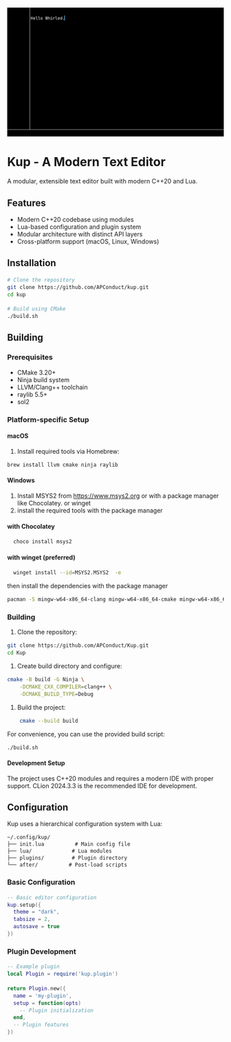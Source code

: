 ![alt text](https://github.com/APConduct/Kup/blob/master/.github/media/kup-2024-11-13.png?raw=true)


# Kup - A Modern Text Editor

A modular, extensible text editor built with modern C++20 and Lua.

## Features

- Modern C++20 codebase using modules
- Lua-based configuration and plugin system
- Modular architecture with distinct API layers
- Cross-platform support (macOS, Linux, Windows)

## Installation



```bash
# Clone the repository
git clone https://github.com/APConduct/kup.git
cd kup

# Build using CMake
./build.sh
```


## Building

### Prerequisites

- CMake 3.20+
- Ninja build system
- LLVM/Clang++ toolchain
- raylib 5.5+
- sol2

### Platform-specific Setup

#### macOS
1. Install required tools via Homebrew:
```bash
brew install llvm cmake ninja raylib
```

#### Windows

1. Install MSYS2 from https://www.msys2.org or with a package manager like Chocolatey. or winget 
2. install the required tools with the package manager


#### with Chocolatey
```bash
  choco install msys2
```

#### with winget (preferred)
```bash
  winget install --id=MSYS2.MSYS2  -e
```
then install the  dependencies with the package manager
```bash
pacman -S mingw-w64-x86_64-clang mingw-w64-x86_64-cmake mingw-w64-x86_64-ninja mingw-w64-x86_64-raylib
````

### Building
1. Clone the repository:
```bash
git clone https://github.com/APConduct/Kup.git
cd Kup
````

1. Create build directory and configure:
```bash
cmake -B build -G Ninja \
    -DCMAKE_CXX_COMPILER=clang++ \
    -DCMAKE_BUILD_TYPE=Debug 
````

1. Build the project:
```bash
    cmake --build build
```

For convenience, you can use the provided build script:

```bash
./build.sh
````
#### Development Setup

The project uses C++20 modules and requires a modern IDE with proper support. CLion 2024.3.3 is the recommended IDE for development.

## Configuration

Kup uses a hierarchical configuration system with Lua:

```text
~/.config/kup/
├── init.lua          # Main config file
├── lua/             # Lua modules
├── plugins/         # Plugin directory
└── after/          # Post-load scripts
```

### Basic Configuration

```lua
-- Basic editor configuration
kup.setup({
  theme = "dark",
  tabsize = 2,
  autosave = true
})
```

### Plugin Development

```lua
-- Example plugin
local Plugin = require('kup.plugin')

return Plugin.new({
  name = 'my-plugin',
  setup = function(opts)
    -- Plugin initialization
  end,
  -- Plugin features
})
```

